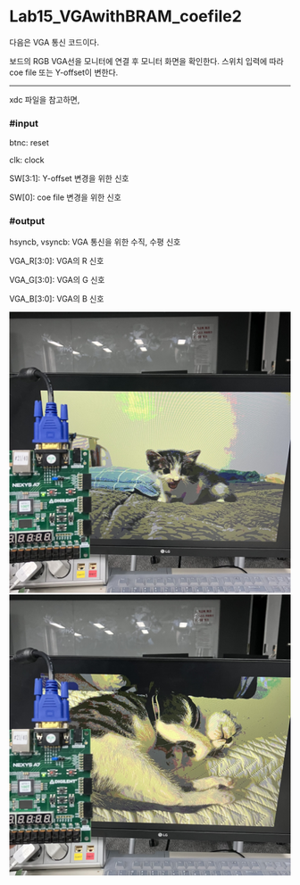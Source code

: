 # Lab15_VGAwithBRAM_coefile2
다음은 VGA 통신 코드이다.


보드의 RGB VGA선을 모니터에 연결 후 모니터 화면을 확인한다. 스위치 입력에 따라 coe file 또는 Y-offset이 변한다.

***
xdc 파일을 참고하면,


### #input

btnc: reset

clk: clock

SW[3:1]: Y-offset 변경을 위한 신호

SW[0]: coe file 변경을 위한 신호


### #output

hsyncb, vsyncb: VGA 통신을 위한 수직, 수평 신호

VGA_R[3:0]: VGA의 R 신호

VGA_G[3:0]: VGA의 G 신호

VGA_B[3:0]: VGA의 B 신호



<img src="./Lab15_VGAwithBRAM_coefile2.jpg">
<img src="./Lab15_VGAwithBRAM_coefile2(1).jpg">